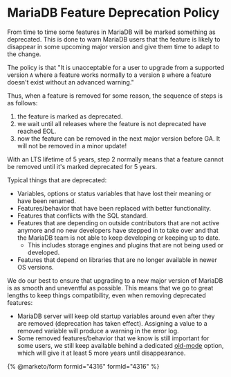 # MariaDB Feature Deprecation Policy

From time to time some features in MariaDB will be marked something as deprecated. This is done to warn MariaDB users that the feature is likely to disappear in some upcoming major version and give them time to adapt to the change.

The policy is that "It is unacceptable for a user to upgrade from a supported version `A` where a feature works normally to a version `B` where a feature doesn't exist without an advanced warning."

Thus, when a feature is removed for some reason, the sequence of steps is as follows:

1. the feature is marked as deprecated.
2. we wait until all releases where the feature is not deprecated have reached EOL.
3. now the feature can be removed in the next major version before GA. It will not be removed in a minor update!

With an LTS lifetime of 5 years, step 2 normally means that a feature cannot be removed until it's marked deprecated for 5 years.

Typical things that are deprecated:

* Variables, options or status variables that have lost their meaning or have been renamed.
* Features/behavior that have been replaced with better functionality.
* Features that conflicts with the SQL standard.
* Features that are depending on outside contributors that are not active anymore and no new developers have stepped in to take over and that the MariaDB team is not able to keep developing or keeping up to date.
  * This includes storage engines and plugins that are not being used or developed.
* Features that depend on libraries that are no longer available in newer OS versions.

We do our best to ensure that upgrading to a new major version of MariaDB is as smooth and uneventful as possible. This means that we go to great lengths to keep things compatibility, even when removing deprecated features:

* MariaDB server will keep old startup variables around even after they are removed (deprecation has taken effect). Assigning a value to a removed variable will produce a warning in the error log.
* Some removed features/behavior that we know is still important for some users, we still keep available behind a dedicated [old-mode](https://app.gitbook.com/s/SsmexDFPv2xG2OTyO5yV/server-management/variables-and-modes/old-mode) option, which will give it at least 5 more years until disappearance.

{% @marketo/form formid="4316" formId="4316" %}
